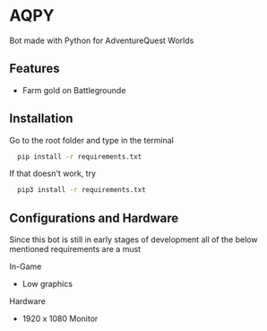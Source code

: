# AQPY

Bot made with Python for AdventureQuest Worlds




## Features

- Farm gold on Battlegrounde



## Installation
Go to the root folder and type in the terminal

```bash
  pip install -r requirements.txt
```
If that doesn't work, try
```bash
  pip3 install -r requirements.txt
```
## Configurations and Hardware

Since this bot is still in early stages of development all of the below mentioned
requirements are a must

In-Game
- Low graphics

Hardware
- 1920 x 1080 Monitor
